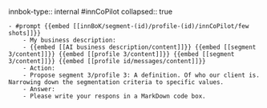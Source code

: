 innbok-type:: internal
#innCoPilot
collapsed:: true

	- #prompt {{embed [[innBoK/segment-(id)/profile-(id)/innCoPilot/few shots]]}}
		- My business description:
		- {{embed [[AI business description/content]]}} {{embed [[segment 3/content]]}} {{embed [[profile 3/content]]}} {{embed [[segment 3/content]]}} {{embed [[profile id/messages/content]]}}
		- Action:
		- Propose segment 3/profile 3: A definition. Of who our client is. Narrowing down the segmentation criteria to specific values.
		- Answer:
		- Please write your respons in a MarkDown code box.